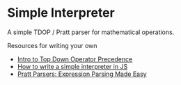 Simple Interpreter
=========

A simple TDOP / Pratt parser for mathematical operations.

Resources for writing your own

* [Intro to Top Down Operator Precedence](http://javascript.crockford.com/tdop/tdop.html)
* [How to write a simple interpreter in JS](http://www.codeproject.com/Articles/345888/How-to-write-a-simple-interpreter-in-JavaScript)
* [Pratt Parsers: Expression Parsing Made Easy](http://journal.stuffwithstuff.com/2011/03/19/pratt-parsers-expression-parsing-made-easy/)